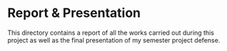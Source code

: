 # Report & Presentation

This directory contains a report of all the works carried out during this project as well as the final presentation of my semester project defense.
